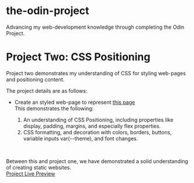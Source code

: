 # the-odin-project
<p>Advancing my web-development knowledge through completing the Odin Project.</p>

<h1>Project Two: CSS Positioning</h1>
<p>Project two demonstrates my understanding of CSS for styling web-pages and positioning content.</p>
<p>The project details are as follows:</p>
<ul>
<li><p>Create an styled web-page to represent <a href="https://cdn.statically.io/gh/TheOdinProject/curriculum/81a5d553f4073e593d23a6ab00d50eef8620796d/foundations/html_css/project/imgs/01.png">this page</a><br>This demonstrates the following:</p>
<ol>
<li>An understanding of CSS Positioning, including properties like display, padding, margins, and especially flex properties. </li>
</li>
<li>CSS formatting, and decoration with colors, borders, buttons, variable inputs var(--theme), and font changes.
</ol>
</ul>
<br>
<p>Between this and project one, we have demonstrated a solid understanding of creating static websites.
<br>
<a href="https://evan-alewine.github.io/the-odin-project/project2-CSSPosition/">Project Live Preview</a>
